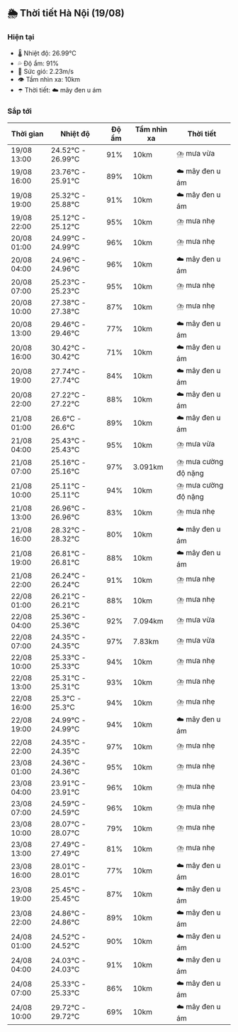 ## 🌦️ Thời tiết Hà Nội (19/08)

### Hiện tại

- 🌡️ Nhiệt độ: 26.99℃
- 💦 Độ ẩm: 91%
- 💨 Sức gió: 2.23m/s
- 👁️ Tầm nhìn xa: 10km
- ☂️ Thời tiết: ☁️ mây đen u ám

### Sắp tới

| Thời gian | Nhiệt độ | Độ ẩm | Tầm nhìn xa | Thời tiết |
| --- | --- | --- | --- | --- |
| 19/08 13:00 | 24.52℃ - 26.99℃ | 91% | 10km | ⛈️ mưa vừa |
| 19/08 16:00 | 23.76℃ - 25.91℃ | 89% | 10km | ☁️ mây đen u ám |
| 19/08 19:00 | 25.32℃ - 25.88℃ | 91% | 10km | ☁️ mây đen u ám |
| 19/08 22:00 | 25.12℃ - 25.12℃ | 95% | 10km | ⛈️ mưa nhẹ |
| 20/08 01:00 | 24.99℃ - 24.99℃ | 96% | 10km | ⛈️ mưa nhẹ |
| 20/08 04:00 | 24.96℃ - 24.96℃ | 96% | 10km | ☁️ mây đen u ám |
| 20/08 07:00 | 25.23℃ - 25.23℃ | 95% | 10km | ⛈️ mưa nhẹ |
| 20/08 10:00 | 27.38℃ - 27.38℃ | 87% | 10km | ⛈️ mưa nhẹ |
| 20/08 13:00 | 29.46℃ - 29.46℃ | 77% | 10km | ☁️ mây đen u ám |
| 20/08 16:00 | 30.42℃ - 30.42℃ | 71% | 10km | ☁️ mây đen u ám |
| 20/08 19:00 | 27.74℃ - 27.74℃ | 84% | 10km | ☁️ mây đen u ám |
| 20/08 22:00 | 27.22℃ - 27.22℃ | 88% | 10km | ☁️ mây đen u ám |
| 21/08 01:00 | 26.6℃ - 26.6℃ | 89% | 10km | ☁️ mây đen u ám |
| 21/08 04:00 | 25.43℃ - 25.43℃ | 95% | 10km | ⛈️ mưa vừa |
| 21/08 07:00 | 25.16℃ - 25.16℃ | 97% | 3.091km | ⛈️ mưa cường độ nặng |
| 21/08 10:00 | 25.11℃ - 25.11℃ | 94% | 10km | ⛈️ mưa cường độ nặng |
| 21/08 13:00 | 26.96℃ - 26.96℃ | 83% | 10km | ⛈️ mưa nhẹ |
| 21/08 16:00 | 28.32℃ - 28.32℃ | 80% | 10km | ☁️ mây đen u ám |
| 21/08 19:00 | 26.81℃ - 26.81℃ | 88% | 10km | ☁️ mây đen u ám |
| 21/08 22:00 | 26.24℃ - 26.24℃ | 91% | 10km | ⛈️ mưa nhẹ |
| 22/08 01:00 | 26.21℃ - 26.21℃ | 88% | 10km | ⛈️ mưa nhẹ |
| 22/08 04:00 | 25.36℃ - 25.36℃ | 92% | 7.094km | ⛈️ mưa vừa |
| 22/08 07:00 | 24.35℃ - 24.35℃ | 97% | 7.83km | ⛈️ mưa vừa |
| 22/08 10:00 | 25.33℃ - 25.33℃ | 94% | 10km | ⛈️ mưa nhẹ |
| 22/08 13:00 | 25.31℃ - 25.31℃ | 93% | 10km | ⛈️ mưa nhẹ |
| 22/08 16:00 | 25.3℃ - 25.3℃ | 94% | 10km | ⛈️ mưa nhẹ |
| 22/08 19:00 | 24.99℃ - 24.99℃ | 94% | 10km | ☁️ mây đen u ám |
| 22/08 22:00 | 24.35℃ - 24.35℃ | 97% | 10km | ⛈️ mưa nhẹ |
| 23/08 01:00 | 24.36℃ - 24.36℃ | 95% | 10km | ⛈️ mưa nhẹ |
| 23/08 04:00 | 23.91℃ - 23.91℃ | 96% | 10km | ⛈️ mưa nhẹ |
| 23/08 07:00 | 24.59℃ - 24.59℃ | 96% | 10km | ⛈️ mưa nhẹ |
| 23/08 10:00 | 28.07℃ - 28.07℃ | 79% | 10km | ⛈️ mưa nhẹ |
| 23/08 13:00 | 27.49℃ - 27.49℃ | 81% | 10km | ⛈️ mưa nhẹ |
| 23/08 16:00 | 28.01℃ - 28.01℃ | 77% | 10km | ☁️ mây đen u ám |
| 23/08 19:00 | 25.45℃ - 25.45℃ | 87% | 10km | ☁️ mây đen u ám |
| 23/08 22:00 | 24.86℃ - 24.86℃ | 89% | 10km | ☁️ mây đen u ám |
| 24/08 01:00 | 24.52℃ - 24.52℃ | 90% | 10km | ☁️ mây đen u ám |
| 24/08 04:00 | 24.03℃ - 24.03℃ | 91% | 10km | ☁️ mây đen u ám |
| 24/08 07:00 | 25.33℃ - 25.33℃ | 86% | 10km | ☁️ mây đen u ám |
| 24/08 10:00 | 29.72℃ - 29.72℃ | 69% | 10km | ☁️ mây đen u ám |
